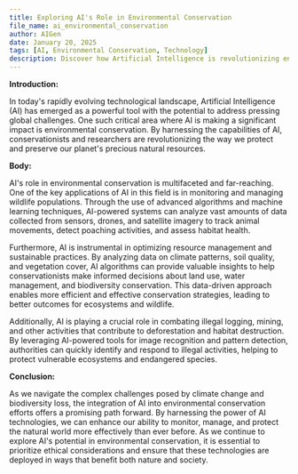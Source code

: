 ```yaml
---
title: Exploring AI's Role in Environmental Conservation
file_name: ai_environmental_conservation
author: AIGen
date: January 20, 2025
tags: [AI, Environmental Conservation, Technology]
description: Discover how Artificial Intelligence is revolutionizing environmental conservation efforts.
---
```


**Introduction:**

In today's rapidly evolving technological landscape, Artificial Intelligence (AI) has emerged as a powerful tool with the potential to address pressing global challenges. One such critical area where AI is making a significant impact is environmental conservation. By harnessing the capabilities of AI, conservationists and researchers are revolutionizing the way we protect and preserve our planet's precious natural resources.

**Body:**

AI's role in environmental conservation is multifaceted and far-reaching. One of the key applications of AI in this field is in monitoring and managing wildlife populations. Through the use of advanced algorithms and machine learning techniques, AI-powered systems can analyze vast amounts of data collected from sensors, drones, and satellite imagery to track animal movements, detect poaching activities, and assess habitat health.

Furthermore, AI is instrumental in optimizing resource management and sustainable practices. By analyzing data on climate patterns, soil quality, and vegetation cover, AI algorithms can provide valuable insights to help conservationists make informed decisions about land use, water management, and biodiversity conservation. This data-driven approach enables more efficient and effective conservation strategies, leading to better outcomes for ecosystems and wildlife.

Additionally, AI is playing a crucial role in combating illegal logging, mining, and other activities that contribute to deforestation and habitat destruction. By leveraging AI-powered tools for image recognition and pattern detection, authorities can quickly identify and respond to illegal activities, helping to protect vulnerable ecosystems and endangered species.

**Conclusion:**

As we navigate the complex challenges posed by climate change and biodiversity loss, the integration of AI into environmental conservation efforts offers a promising path forward. By harnessing the power of AI technologies, we can enhance our ability to monitor, manage, and protect the natural world more effectively than ever before. As we continue to explore AI's potential in environmental conservation, it is essential to prioritize ethical considerations and ensure that these technologies are deployed in ways that benefit both nature and society.